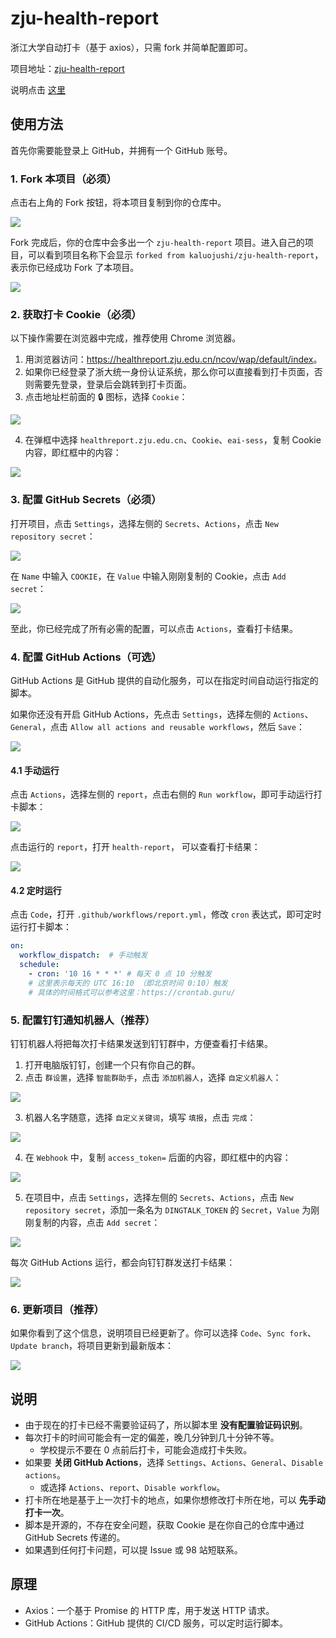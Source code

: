 # zju-health-report

浙江大学自动打卡（基于 axios），只需 fork 并简单配置即可。

项目地址：[zju-health-report](https://github.com/kaluojushi/zju-health-report)

说明点击 [这里](#说明)

## 使用方法

首先你需要能登录上 GitHub，并拥有一个 GitHub 账号。

### 1. Fork 本项目（必须）

点击右上角的 Fork 按钮，将本项目复制到你的仓库中。

![](https://cdn.jsdelivr.net/gh/kaluojushi/Corecabin-Picbed/img/zju-health-report/01.png)

Fork 完成后，你的仓库中会多出一个 `zju-health-report` 项目。进入自己的项目，可以看到项目名称下会显示 `forked from kaluojushi/zju-health-report`，表示你已经成功 Fork 了本项目。

![](https://cdn.jsdelivr.net/gh/kaluojushi/Corecabin-Picbed/img/zju-health-report/02.png)

### 2. 获取打卡 Cookie（必须）

以下操作需要在浏览器中完成，推荐使用 Chrome 浏览器。

1. 用浏览器访问：<https://healthreport.zju.edu.cn/ncov/wap/default/index>。
2. 如果你已经登录了浙大统一身份认证系统，那么你可以直接看到打卡页面，否则需要先登录，登录后会跳转到打卡页面。
3. 点击地址栏前面的 🔒 图标，选择 `Cookie`：

  ![](https://cdn.jsdelivr.net/gh/kaluojushi/Corecabin-Picbed/img/zju-health-report/03.png)

4. 在弹框中选择 `healthreport.zju.edu.cn`、`Cookie`、`eai-sess`，复制 Cookie 内容，即红框中的内容：

  ![](https://cdn.jsdelivr.net/gh/kaluojushi/Corecabin-Picbed/img/zju-health-report/04.png)

### 3. 配置 GitHub Secrets（必须）

打开项目，点击 `Settings`，选择左侧的 `Secrets`、`Actions`，点击 `New repository secret`：

![](https://cdn.jsdelivr.net/gh/kaluojushi/Corecabin-Picbed/img/zju-health-report/05.png)

在 `Name` 中输入 `COOKIE`，在 `Value` 中输入刚刚复制的 Cookie，点击 `Add secret`：

![](https://cdn.jsdelivr.net/gh/kaluojushi/Corecabin-Picbed/img/zju-health-report/06.png)

至此，你已经完成了所有必需的配置，可以点击 `Actions`，查看打卡结果。

### 4. 配置 GitHub Actions（可选）

GitHub Actions 是 GitHub 提供的自动化服务，可以在指定时间自动运行指定的脚本。

如果你还没有开启 GitHub Actions，先点击 `Settings`，选择左侧的 `Actions`、`General`，点击 `Allow all actions and reusable workflows`，然后 `Save`：

![](https://cdn.jsdelivr.net/gh/kaluojushi/Corecabin-Picbed/img/zju-health-report/07.png)

#### 4.1 手动运行

点击 `Actions`，选择左侧的 `report`，点击右侧的 `Run workflow`，即可手动运行打卡脚本：

![](https://cdn.jsdelivr.net/gh/kaluojushi/Corecabin-Picbed/img/zju-health-report/08.png)

点击运行的 `report`，打开 `health-report`， 可以查看打卡结果：

![](https://cdn.jsdelivr.net/gh/kaluojushi/Corecabin-Picbed/img/zju-health-report/09.png)

#### 4.2 定时运行

点击 `Code`，打开 `.github/workflows/report.yml`，修改 `cron` 表达式，即可定时运行打卡脚本：

```yaml
on:
  workflow_dispatch:  # 手动触发
  schedule:
    - cron: '10 16 * * *' # 每天 0 点 10 分触发
    # 这里表示每天的 UTC 16:10 （即北京时间 0:10）触发
    # 具体的时间格式可以参考这里：https://crontab.guru/
```

### 5. 配置钉钉通知机器人（推荐）

钉钉机器人将把每次打卡结果发送到钉钉群中，方便查看打卡结果。

1. 打开电脑版钉钉，创建一个只有你自己的群。
2. 点击 `群设置`，选择 `智能群助手`，点击 `添加机器人`，选择 `自定义机器人`：

  ![](https://cdn.jsdelivr.net/gh/kaluojushi/Corecabin-Picbed/img/zju-health-report/11.png)

3. 机器人名字随意，选择 `自定义关键词`，填写 `填报`，点击 `完成`：

  ![](https://cdn.jsdelivr.net/gh/kaluojushi/Corecabin-Picbed/img/zju-health-report/12.png)

4. 在 `Webhook` 中，复制 `access_token=` 后面的内容，即红框中的内容：

  ![](https://cdn.jsdelivr.net/gh/kaluojushi/Corecabin-Picbed/img/zju-health-report/13.png)

5. 在项目中，点击 `Settings`，选择左侧的 `Secrets`、`Actions`，点击 `New repository secret`，添加一条名为 `DINGTALK_TOKEN` 的 `Secret`，`Value` 为刚刚复制的内容，点击 `Add secret`：

  ![](https://cdn.jsdelivr.net/gh/kaluojushi/Corecabin-Picbed/img/zju-health-report/14.png)

每次 GitHub Actions 运行，都会向钉钉群发送打卡结果：

![](https://cdn.jsdelivr.net/gh/kaluojushi/Corecabin-Picbed/img/zju-health-report/16.png)

### 6. 更新项目（推荐）

如果你看到了这个信息，说明项目已经更新了。你可以选择 `Code`、`Sync fork`、`Update branch`，将项目更新到最新版本：

![](https://cdn.jsdelivr.net/gh/kaluojushi/Corecabin-Picbed/img/zju-health-report/17.png)

## 说明

- 由于现在的打卡已经不需要验证码了，所以脚本里 **没有配置验证码识别**。
- 每次打卡的时间可能会有一定的偏差，晚几分钟到几十分钟不等。
  - 学校提示不要在 0 点前后打卡，可能会造成打卡失败。
- 如果要 **关闭 GitHub Actions**，选择 `Settings`、`Actions`、`General`、`Disable actions`。
  - 或选择 `Actions`、`report`、`Disable workflow`。
- 打卡所在地是基于上一次打卡的地点，如果你想修改打卡所在地，可以 **先手动打卡一次**。
- 脚本是开源的，不存在安全问题，获取 Cookie 是在你自己的仓库中通过 GitHub Secrets 传递的。
- 如果遇到任何打卡问题，可以提 Issue 或 98 站短联系。

## 原理

- Axios：一个基于 Promise 的 HTTP 库，用于发送 HTTP 请求。
- GitHub Actions：GitHub 提供的 CI/CD 服务，可以定时运行脚本。
